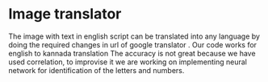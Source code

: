 # Image translator
The image with text in english script can be translated into any language by doing the required changes in url of google translator .
Our code works for english to kannada translation 
The accuracy is not great because we have used correlation, to improvise it we are working on implementing neural network for identification 
of the letters and numbers.
